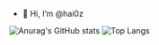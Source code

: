 - 👋 Hi, I’m @hai0z

![Anurag's GitHub stats](https://github-readme-stats.vercel.app/api?username=hai0z&show_icons=true&theme=radical)
![Top Langs](https://github-readme-stats.vercel.app/api/top-langs/?username=hai0z&layout=compact)
